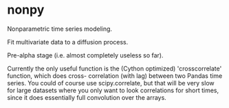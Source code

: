 nonpy
=====

Nonparametric time series modeling.

Fit multivariate data to a diffusion process.

Pre-alpha stage (i.e. almost completely useless so far).

Currently the only useful function is the (Cython 
optimized) 'crosscorrelate' function, which does cross-
correlation (with lag) between two Pandas time series. 
You could of course use scipy.correlate, but that will
be very slow for large datasets where you only want
to look correlations for short times, since it does
essentially full convolution over the arrays.
